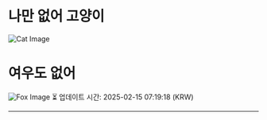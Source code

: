 
# 나만 없어 고양이

![Cat Image](https://cdn2.thecatapi.com/images/bh6.jpg)

# 여우도 없어
![Fox Image](https://randomfox.ca/images/85.jpg)
⏳ 업데이트 시간: 2025-02-15 07:19:18 (KRW)

---
